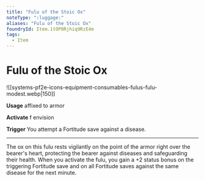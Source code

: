 ```yaml
---
title: "Fulu of the Stoic Ox"
noteType: ":luggage:"
aliases: "Fulu of the Stoic Ox"
foundryId: Item.1tOP0Rjhiq9RzE4m
tags:
  - Item
---
```


# Fulu of the Stoic Ox
![[systems-pf2e-icons-equipment-consumables-fulus-fulu-modest.webp|150]]

**Usage** affixed to armor

**Activate** f envision

**Trigger** You attempt a Fortitude save against a disease.

* * *

The ox on this fulu rests vigilantly on the point of the armor right over the bearer's heart, protecting the bearer against diseases and safeguarding their health. When you activate the fulu, you gain a +2 status bonus on the triggering Fortitude save and on all Fortitude saves against the same disease for the next minute.
